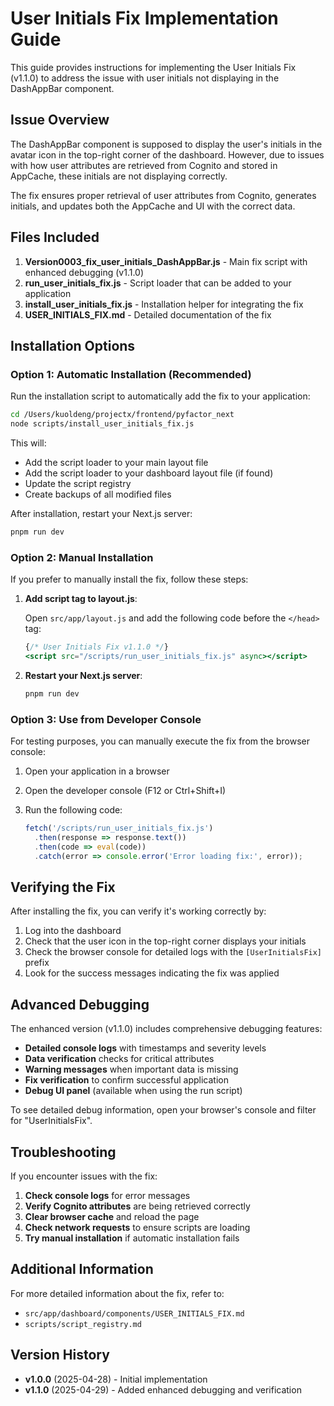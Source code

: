 # User Initials Fix Implementation Guide

This guide provides instructions for implementing the User Initials Fix (v1.1.0) to address the issue with user initials not displaying in the DashAppBar component.

## Issue Overview

The DashAppBar component is supposed to display the user's initials in the avatar icon in the top-right corner of the dashboard. However, due to issues with how user attributes are retrieved from Cognito and stored in AppCache, these initials are not displaying correctly.

The fix ensures proper retrieval of user attributes from Cognito, generates initials, and updates both the AppCache and UI with the correct data.

## Files Included

1. **Version0003_fix_user_initials_DashAppBar.js** - Main fix script with enhanced debugging (v1.1.0)
2. **run_user_initials_fix.js** - Script loader that can be added to your application
3. **install_user_initials_fix.js** - Installation helper for integrating the fix
4. **USER_INITIALS_FIX.md** - Detailed documentation of the fix

## Installation Options

### Option 1: Automatic Installation (Recommended)

Run the installation script to automatically add the fix to your application:

```bash
cd /Users/kuoldeng/projectx/frontend/pyfactor_next
node scripts/install_user_initials_fix.js
```

This will:
- Add the script loader to your main layout file
- Add the script loader to your dashboard layout file (if found)
- Update the script registry
- Create backups of all modified files

After installation, restart your Next.js server:

```bash
pnpm run dev
```

### Option 2: Manual Installation

If you prefer to manually install the fix, follow these steps:

1. **Add script tag to layout.js**:
   
   Open `src/app/layout.js` and add the following code before the `</head>` tag:

   ```jsx
   {/* User Initials Fix v1.1.0 */}
   <script src="/scripts/run_user_initials_fix.js" async></script>
   ```

2. **Restart your Next.js server**:

   ```bash
   pnpm run dev
   ```

### Option 3: Use from Developer Console

For testing purposes, you can manually execute the fix from the browser console:

1. Open your application in a browser
2. Open the developer console (F12 or Ctrl+Shift+I)
3. Run the following code:

   ```javascript
   fetch('/scripts/run_user_initials_fix.js')
     .then(response => response.text())
     .then(code => eval(code))
     .catch(error => console.error('Error loading fix:', error));
   ```

## Verifying the Fix

After installing the fix, you can verify it's working correctly by:

1. Log into the dashboard
2. Check that the user icon in the top-right corner displays your initials
3. Check the browser console for detailed logs with the `[UserInitialsFix]` prefix
4. Look for the success messages indicating the fix was applied

## Advanced Debugging

The enhanced version (v1.1.0) includes comprehensive debugging features:

- **Detailed console logs** with timestamps and severity levels
- **Data verification** checks for critical attributes
- **Warning messages** when important data is missing
- **Fix verification** to confirm successful application
- **Debug UI panel** (available when using the run script)

To see detailed debug information, open your browser's console and filter for "UserInitialsFix".

## Troubleshooting

If you encounter issues with the fix:

1. **Check console logs** for error messages
2. **Verify Cognito attributes** are being retrieved correctly
3. **Clear browser cache** and reload the page
4. **Check network requests** to ensure scripts are loading
5. **Try manual installation** if automatic installation fails

## Additional Information

For more detailed information about the fix, refer to:
- `src/app/dashboard/components/USER_INITIALS_FIX.md`
- `scripts/script_registry.md`

## Version History

- **v1.0.0** (2025-04-28) - Initial implementation
- **v1.1.0** (2025-04-29) - Added enhanced debugging and verification 
